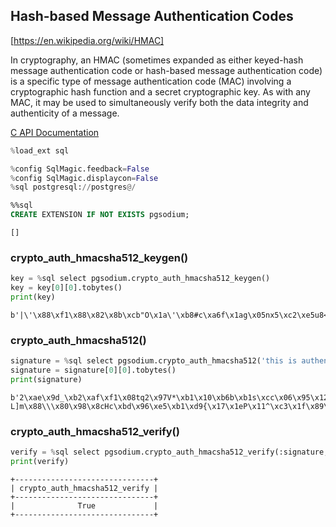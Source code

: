 ## Hash-based Message Authentication Codes

[https://en.wikipedia.org/wiki/HMAC]

In cryptography, an HMAC (sometimes expanded as either keyed-hash
message authentication code or hash-based message authentication code)
is a specific type of message authentication code (MAC) involving a
cryptographic hash function and a secret cryptographic key. As with
any MAC, it may be used to simultaneously verify both the data
integrity and authenticity of a message.

[C API Documentation](https://doc.libsodium.org/advanced/hmac-sha2)



```python
%load_ext sql
```


```python
%config SqlMagic.feedback=False
%config SqlMagic.displaycon=False
%sql postgresql://postgres@/
```


```sql
%%sql 
CREATE EXTENSION IF NOT EXISTS pgsodium;
```




    []



### crypto_auth_hmacsha512_keygen()


```python
key = %sql select pgsodium.crypto_auth_hmacsha512_keygen()
key = key[0][0].tobytes()
print(key)
```

    b'|\'\x88\xf1\x88\x82\x8b\xcb"O\x1a\'\xb8#c\xa6f\x1ag\x05nx5\xc2\xe5u8</\xa0\xbd\x18'


### crypto_auth_hmacsha512()


```python
signature = %sql select pgsodium.crypto_auth_hmacsha512('this is authentic', :key)
signature = signature[0][0].tobytes()
print(signature)
```

    b'2\xae\x9d_\xb2\xaf\xf1\x08tq2\x97V*\xb1\x10\xb6b\xb1s\xcc\x06\x95\x12\x9f\xfb\xbc\x07-L]m\x88\\\x80\x98\x8cHc\xbd\x96\xe5\xb1\xd9{\x17\x1eP\x11^\xc3\x1f\x89\xb7\xacL&\x12\xd7\xefr\xe7j8'


### crypto_auth_hmacsha512_verify()


```python
verify = %sql select pgsodium.crypto_auth_hmacsha512_verify(:signature, 'this is authentic', :key)
print(verify)
```

    +-------------------------------+
    | crypto_auth_hmacsha512_verify |
    +-------------------------------+
    |              True             |
    +-------------------------------+

